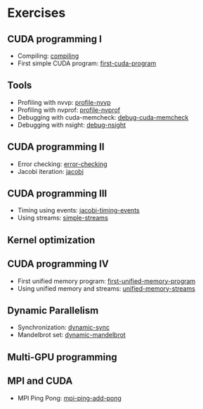 # Exercises

## CUDA programming I
 * Compiling: [compiling](/exercises/compiling/)
 * First simple CUDA program: [first-cuda-program](/exercises/first-cuda-program/)

## Tools
 * Profiling with nvvp: [profile-nvvp](/exercises/profile-nvvp/)
 * Profiling with nvprof: [profile-nvprof](/exercises/profile-nvprof/)
 * Debugging with cuda-memcheck: [debug-cuda-memcheck](/exercises/debug-cuda-memcheck/)
 * Debugging with nsight: [debug-nsight](/exercises/debug-nsight/)

## CUDA programming II
 * Error checking: [error-checking](/exercises/error-checking)
 * Jacobi iteration: [jacobi](/exercises/jacobi)

## CUDA programming III
 * Timing using events: [jacobi-timing-events](/exercises/jacobi-timing-events)
 * Using streams: [simple-streams](/exercises/simple-streams)

## Kernel optimization

## CUDA programming IV
 * First unified memory program: [first-unified-memory-program](first-unified-memory-program)
 * Using unified memory and streams: [unified-memory-streams](unified-memory-streams)

## Dynamic Parallelism
 * Synchronization: [dynamic-sync](/exercises/dynamic-sync)
 * Mandelbrot set: [dynamic-mandelbrot](/exercises/dynamic-mandelbrot)

## Multi-GPU programming

## MPI and CUDA
 * MPI Ping Pong: [mpi-ping-add-pong](mpi-ping-add-pong)

